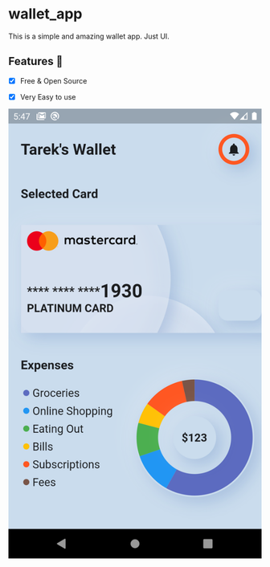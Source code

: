 # wallet_app
 This is a simple and amazing wallet app. Just UI.
 
 ## Features :dart:
 * [x] Free & Open Source
 * [x] Very Easy to use
 

![](assets/images/screen.png)
